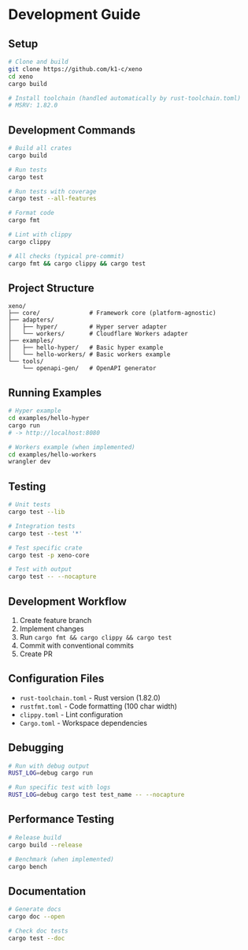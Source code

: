 # Development Guide

## Setup

```bash
# Clone and build
git clone https://github.com/k1-c/xeno
cd xeno
cargo build

# Install toolchain (handled automatically by rust-toolchain.toml)
# MSRV: 1.82.0
```

## Development Commands

```bash
# Build all crates
cargo build

# Run tests
cargo test

# Run tests with coverage
cargo test --all-features

# Format code
cargo fmt

# Lint with clippy
cargo clippy

# All checks (typical pre-commit)
cargo fmt && cargo clippy && cargo test
```

## Project Structure

```
xeno/
├── core/              # Framework core (platform-agnostic)
├── adapters/
│   ├── hyper/         # Hyper server adapter
│   └── workers/       # Cloudflare Workers adapter
├── examples/
│   ├── hello-hyper/   # Basic hyper example
│   └── hello-workers/ # Basic workers example
└── tools/
    └── openapi-gen/   # OpenAPI generator
```

## Running Examples

```bash
# Hyper example
cd examples/hello-hyper
cargo run
# -> http://localhost:8080

# Workers example (when implemented)
cd examples/hello-workers
wrangler dev
```

## Testing

```bash
# Unit tests
cargo test --lib

# Integration tests  
cargo test --test '*'

# Test specific crate
cargo test -p xeno-core

# Test with output
cargo test -- --nocapture
```

## Development Workflow

1. Create feature branch
2. Implement changes
3. Run `cargo fmt && cargo clippy && cargo test`
4. Commit with conventional commits
5. Create PR

## Configuration Files

- `rust-toolchain.toml` - Rust version (1.82.0)
- `rustfmt.toml` - Code formatting (100 char width)
- `clippy.toml` - Lint configuration
- `Cargo.toml` - Workspace dependencies

## Debugging

```bash
# Run with debug output
RUST_LOG=debug cargo run

# Run specific test with logs
RUST_LOG=debug cargo test test_name -- --nocapture
```

## Performance Testing

```bash
# Release build
cargo build --release

# Benchmark (when implemented)
cargo bench
```

## Documentation

```bash
# Generate docs
cargo doc --open

# Check doc tests
cargo test --doc
```